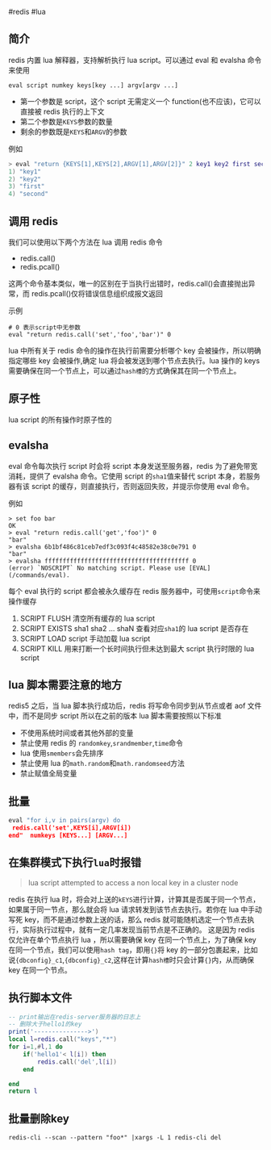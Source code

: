 #redis  #lua

## 简介

redis 内置 lua 解释器，支持解析执行 lua script。可以通过 eval 和 evalsha 命令来使用

`eval script numkey keys[key ...] argv[argv ...]`

- 第一个参数是 script，这个 script 无需定义一个 function(也不应该)，它可以直接被 redis 执行的上下文
- 第二个参数是`KEYS`参数的数量
- 剩余的参数既是`KEYS`和`ARGV`的参数

例如

```lua
> eval "return {KEYS[1],KEYS[2],ARGV[1],ARGV[2]}" 2 key1 key2 first second
1) "key1"
2) "key2"
3) "first"
4) "second"
```

## 调用 redis

我们可以使用以下两个方法在 lua 调用 redis 命令

- redis.call()
- redis.pcall()

这两个命令基本类似，唯一的区别在于当执行出错时，redis.call()会直接抛出异常，而 redis.pcall()仅将错误信息组织成报文返回

示例

```shell
# 0 表示script中无参数
eval "return redis.call('set','foo','bar')" 0
```

lua 中所有关于 redis 命令的操作在执行前需要分析哪个 key 会被操作，所以明确指定哪些 key 会被操作,确定 lua 将会被发送到哪个节点去执行。lua 操作的 keys 需要确保在同一个节点上，可以通过`hash槽`的方式确保其在同一个节点上。

## 原子性

lua script 的所有操作时原子性的

## evalsha

eval 命令每次执行 script 时会将 script 本身发送至服务器，redis 为了避免带宽消耗，提供了 evalsha 命令。它使用 script 的`sha1`值来替代 script 本身，若服务器有该 script 的缓存，则直接执行，否则返回失败，并提示你使用 eval 命令。

例如

```shell
> set foo bar
OK
> eval "return redis.call('get','foo')" 0
"bar"
> evalsha 6b1bf486c81ceb7edf3c093f4c48582e38c0e791 0
"bar"
> evalsha ffffffffffffffffffffffffffffffffffffffff 0
(error) `NOSCRIPT` No matching script. Please use [EVAL](/commands/eval).

```

每个 eval 执行的 script 都会被永久缓存在 redis 服务器中，可使用`script`命令来操作缓存

1. SCRIPT FLUSH 清空所有缓存的 lua script
2. SCRIPT EXISTS sha1 sha2 ... shaN 查看对应`sha1`的 lua script 是否存在
3. SCRIPT LOAD script 手动加载 lua script
4. SCRIPT KILL 用来打断一个长时间执行但未达到最大 script 执行时限的 lua script

## lua 脚本需要注意的地方

redis5 之后，当 lua 脚本执行成功后，redis 将写命令同步到从节点或者 aof 文件中，而不是同步 script
所以在之前的版本 lua 脚本需要按照以下标准

- 不使用系统时间或者其他外部的变量
- 禁止使用 redis 的 `randomkey`,`srandmember`,`time`命令
- lua 使用`smembers`会先排序
- 禁止使用 lua 的`math.random`和`math.randomseed`方法
- 禁止赋值全局变量

## 批量

```lua
eval "for i,v in pairs(argv) do
 redis.call('set',KEYS[i],ARGV[i])
end"  numkeys [KEYS...] [ARGV...]
```

## 在集群模式下执行`lua`时报错

> lua script attempted to access a non local key in a cluster node

redis 在执行 lua 时，将会对上送的`kEYS`进行计算，计算其是否属于同一个节点，如果属于同一节点，那么就会将 lua 请求转发到该节点去执行。若你在 lua 中手动写死 key，而不是通过参数上送的话，那么 redis 就可能随机选定一个节点去执行，实际执行过程中，就有一定几率发现当前节点是不正确的。
这是因为 redis 仅允许在单个节点执行 lua ，所以需要确保 key 在同一个节点上，为了确保 key 在同一个节点，我们可以使用`hash tag`，即用`{}`将 key 的一部分包裹起来，比如说`{dbconfig}_c1`,`{dbconfig}_c2`,这样在计算`hash槽`时只会计算`{}`内，从而确保 key 在同一个节点。

## 执行脚本文件

```lua
-- print输出在redis-server服务器的日志上
-- 删除大于hello1的key
print('--------------->')
local l=redis.call("keys","*")
for i=1,#l,1 do
    if('hello1'< l[i]) then
        redis.call('del',l[i])
    end

end
return l
```


## 批量删除key

```shell
redis-cli --scan --pattern "foo*" |xargs -L 1 redis-cli del
```